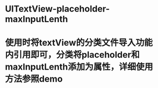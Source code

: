 # UITextView-placeholder-maxInputLenth
# 使用时将textView的分类文件导入功能内引用即可，分类将placeholder和maxInputLenth添加为属性，详细使用方法参照demo

